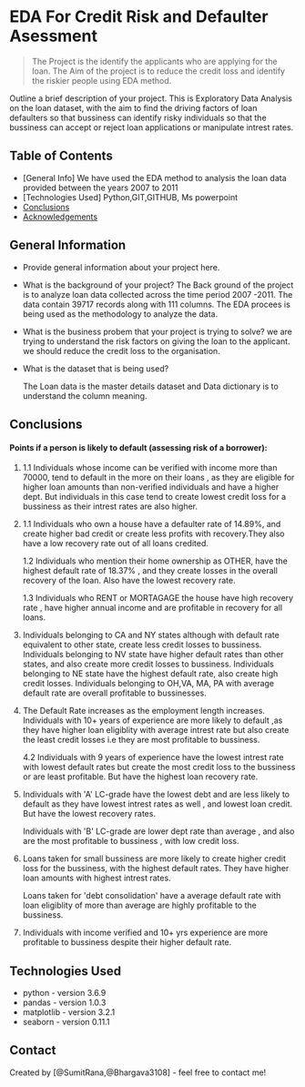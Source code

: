# EDA For Credit Risk and Defaulter Asessment
> The Project is the identify the applicants who are applying for the loan. The Aim of the project is to reduce the credit loss and identify the riskier people using EDA method.

Outline a brief description of your project.
This is Exploratory Data Analysis on the loan dataset, with the aim to find the driving factors of loan defaulters so that bussiness can identify risky individuals so that the bussiness can accept 
or reject loan applications or manipulate intrest rates.


## Table of Contents
* [General Info] We have used the EDA method to analysis the loan data provided between the years 2007 to 2011
* [Technologies Used] Python,GIT,GITHUB, Ms powerpoint
* [Conclusions](#conclusions)
* [Acknowledgements](#acknowledgements)

<!-- You can include any other section that is pertinent to your problem -->

## General Information
- Provide general information about your project here.
- What is the background of your project?
   The Back ground of the project is to analyze loan data collected across the time period 2007 -2011.
   The data contain 39717 records along with 111 columns.
   The EDA procees is being used as the methodology to analyze the data.

- What is the business probem that your project is trying to solve?
    we are trying to understand the risk factors on giving the loan to the applicant.
    we should reduce the credit loss to the organisation.

- What is the dataset that is being used?

    The Loan data is the master details dataset and Data dictionary is to understand the column meaning.

<!-- You don't have to answer all the questions - just the ones relevant to your project. -->

## Conclusions
#### Points if a person is likely to default (assessing risk of a borrower):

1.  1.1 Individuals whose income can be verified with income more than 70000, tend to default in the more on their         loans , as they are eligible for higher loan amounts than non-verified individuals and have a higher dept. But individuals in this case tend to create lowest credit loss for a bussiness as their intrest rates are         also higher.


2. 1.1 Individuals who own a house have a defaulter rate of 14.89%, and create higher bad credit or create less profits with recovery.They also have a low recovery rate out of all loans credited.
    
   1.2 Individuals who mention their home ownership as OTHER, have the highest default rate of 18.37% , and they create losses in the overall recovery of the loan. Also have the lowest recovery rate.
   
   1.3 Individuals who RENT or MORTAGAGE the house have high recovery rate , have higher annual income and are profitable in recovery for all loans.


3. Individuals belonging to CA and NY states although with default rate equivalent to other state, create less credit losses to bussiness.
   Individuals belonging to NV state have higher default rates than other states, and also create more credit losses to bussiness.
   Individuals belonging to NE state have the highest default rate, also create high credit losses.
    Individuals belonging to OH,VA, MA, PA with average default rate are overall profitable to bussinesses. 

4. The Default Rate increases as the employment length increases. 
    Individuals with 10+ years of experience are more likely to default ,as they have higher loan eligiblity with average intrest rate but also
     create the least credit losses i.e they are most profitable to bussiness.
    
   4.2 Individuals with 9 years of experience have the lowest intrest rate with lowest default rates but create the most credit loss to the bussiness or are least profitable. But have the highest loan recovery rate.


5. Individuals with 'A' LC-grade have the lowest debt and are less likely to default as they have lowest intrest rates as well , and lowest loan credit.
    But have the lowest recovery rates.

    Individuals with 'B' LC-grade are lower dept rate than average , and also are the most profitable to bussiness , with low credit loss.


6. Loans taken for small bussiness are more likely to create higher credit loss for the bussiness, with the highest default rates.
     They have higher loan amounts with highest intrest rates.
    
    Loans taken for 'debt consolidation' have a average default rate with loan eligiblity of more than average are highly profitable to the bussiness.



7. Individuals with income verified and 10+ yrs experience are more profitable to bussiness despite their higher default rate.


<!-- You don't have to answer all the questions - just the ones relevant to your project. -->


## Technologies Used
- python - version 3.6.9
- pandas - version 1.0.3
- matplotlib - version 3.2.1
- seaborn - version 0.11.1

<!-- As the libraries versions keep on changing, it is recommended to mention the version of library used in this project -->


## Contact
Created by [@SumitRana,@Bhargava3108] - feel free to contact me!


<!-- Optional -->
<!-- ## License -->
<!-- This project is open source and available under the [... License](). -->

<!-- You don't have to include all sections - just the one's relevant to your project -->

